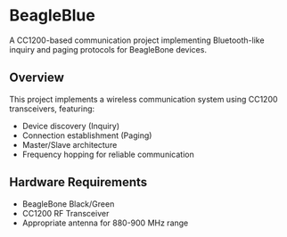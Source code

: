 # BeagleBlue

A CC1200-based communication project implementing Bluetooth-like inquiry and paging protocols for BeagleBone devices.

## Overview

This project implements a wireless communication system using CC1200 transceivers, featuring:
- Device discovery (Inquiry)
- Connection establishment (Paging)
- Master/Slave architecture
- Frequency hopping for reliable communication

## Hardware Requirements

- BeagleBone Black/Green
- CC1200 RF Transceiver
- Appropriate antenna for 880-900 MHz range
